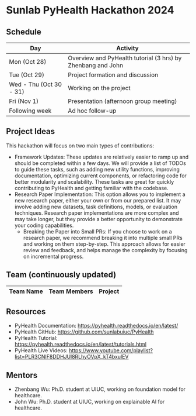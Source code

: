 # Sunlab PyHealth Hackathon 2024

## Schedule

| Day	                    | Activity                                                    |
|-------------------------|-------------------------------------------------------------|
| Mon (Oct 28)	           | Overview and PyHealth tutorial (3 hrs) by Zhenbang and John |
| Tue (Oct 29)            | Project formation and discussion                            | 
| Wed - Thu (Oct 30 - 31)	 | Working on the project                                      | 
| Fri (Nov 1)	            | Presentation (afternoon group meeting)                      | 
| Following week	         | Ad hoc follow-up                                            |

## Project Ideas
This hackathon will focus on two main types of contributions:
- Framework Updates: These updates are relatively easier to ramp up and should be completed within a few days. We will provide a list of TODOs to guide these tasks, such as adding new utility functions, improving documentation, optimizing current components, or refactoring code for better modularity and scalability. These tasks are great for quickly contributing to PyHealth and getting familiar with the codebase.
- Research Paper Implementation: This option allows you to implement a new research paper, either your own or from our prepared list. It may involve adding new datasets, task definitions, models, or evaluation techniques. Research paper implementations are more complex and may take longer, but they provide a better opportunity to demonstrate your coding capabilities.
  - Breaking the Paper into Small PRs: If you choose to work on a research paper, we recommend breaking it into multiple small PRs and working on them step-by-step. This approach allows for easier review and feedback, and helps manage the complexity by focusing on incremental progress.

## Team (continuously updated)
| Team Name	| Team Members | Project |
|-----|------|---------|

## Resources
- PyHealth Documentation: https://pyhealth.readthedocs.io/en/latest/
- PyHealth GitHub: https://github.com/sunlabuiuc/PyHealth
- PyHealth Tutorial: https://pyhealth.readthedocs.io/en/latest/tutorials.html
- PyHealth Live Videos: https://www.youtube.com/playlist?list=PLR3CNIF8DDHJUl8RLhyOVpX_kT4bxulEV

## Mentors
- Zhenbang Wu: Ph.D. student at UIUC, working on foundation model for healthcare.
- John Wu: Ph.D. student at UIUC, working on explainable AI for healthcare.
